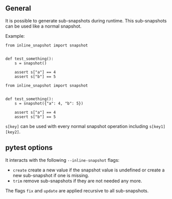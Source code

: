 ## General

It is possible to generate sub-snapshots during runtime. This sub-snapshots can be used like a normal snapshot.

Example:

```
from inline_snapshot import snapshot


def test_something():
    s = snapshot()

    assert s["a"] == 4
    assert s["b"] == 5
```

```
from inline_snapshot import snapshot


def test_something():
    s = snapshot({"a": 4, "b": 5})

    assert s["a"] == 4
    assert s["b"] == 5
```

`s[key]` can be used with every normal snapshot operation including `s[key1][key2]`.

## pytest options

It interacts with the following `--inline-snapshot` flags:

- `create` create a new value if the snapshot value is undefined or create a new sub-snapshot if one is missing.
- `trim` remove sub-snapshots if they are not needed any more.

The flags `fix` and `update` are applied recursive to all sub-snapshots.
